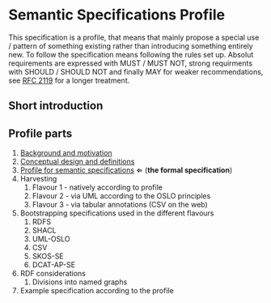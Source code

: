 # Semantic Specifications Profile

This specification is a profile, that means that mainly propose a special use / pattern of something existing rather than introducing something entirely new. To follow the specification means following the rules set up. Absolut requirements are expressed with MUST / MUST NOT, strong requirments with SHOULD / SHOULD NOT and finally MAY for weaker recommendations, see [RFC 2119](https://www.ietf.org/rfc/rfc2119.txt) for a longer treatment.

## Short introduction

## Profile parts

1. [Background and motivation](docs/background.md) 
2. [Conceptual design and definitions](docs/design.md) 
3. [Profile for semantic specifications](docs/profile.md) ⇐ (**the formal specification**) 
4. Harvesting 
   1. Flavour 1 - natively according to profile 
   2. Flavour 2 - via UML according to the OSLO principles 
   3. Flavour 3 - via tabular annotations (CSV on the web)
5. Bootstrapping specifications used in the different flavours
   1. RDFS 
   2. SHACL 
   3. UML-OSLO 
   4. CSV 
   5. SKOS-SE 
   6. DCAT-AP-SE
6. RDF considerations
   1. Divisions into named graphs
7. Example specification according to the profile

